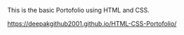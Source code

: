 This is the basic Portofolio using HTML and CSS.

https://deepakgithub2001.github.io/HTML-CSS-Portofolio/
